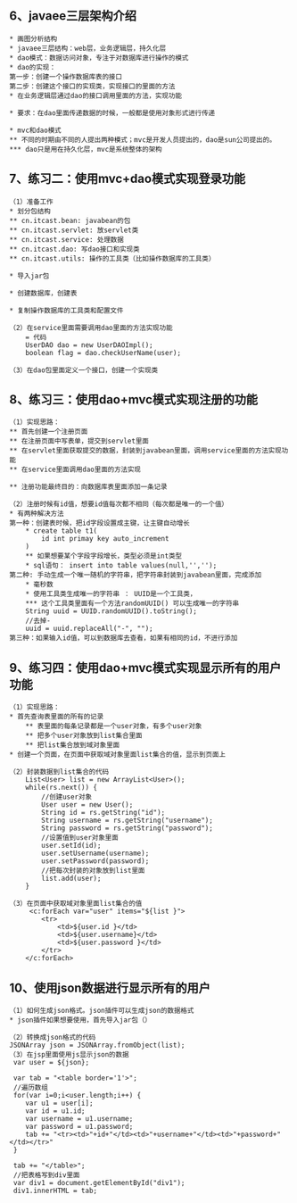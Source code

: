 ## 6、javaee三层架构介绍 ##
	* 画图分析结构
	* javaee三层结构：web层，业务逻辑层，持久化层
	* dao模式：数据访问对象，专注于对数据库进行操作的模式
	* dao的实现：
	第一步：创建一个操作数据库表的接口
	第二步：创建这个接口的实现类，实现接口的里面的方法
	* 在业务逻辑层通过dao的接口调用里面的方法，实现功能

	* 要求：在dao里面传递数据的时候，一般都是使用对象形式进行传递

	* mvc和dao模式
	** 不同的时期由不同的人提出两种模式；mvc是开发人员提出的，dao是sun公司提出的。
	*** dao只是用在持久化层，mvc是系统整体的架构

## 7、练习二：使用mvc+dao模式实现登录功能 ##
	（1）准备工作
	* 划分包结构
	** cn.itcast.bean: javabean的包
	** cn.itcast.servlet: 放servlet类
	** cn.itcast.service: 处理数据
	** cn.itcast.dao: 写dao接口和实现类
	** cn.itcast.utils: 操作的工具类（比如操作数据库的工具类）

	* 导入jar包

	* 创建数据库，创建表

	* 复制操作数据库的工具类和配置文件

	（2）在service里面需要调用dao里面的方法实现功能
		= 代码
		UserDAO dao = new UserDAOImpl();
		boolean flag = dao.checkUserName(user);
	
	（3）在dao包里面定义一个接口，创建一个实现类


## 8、练习三：使用dao+mvc模式实现注册的功能 ##
	（1）实现思路：
	** 首先创建一个注册页面
	** 在注册页面中写表单，提交到servlet里面
	** 在servlet里面获取提交的数据，封装到javabean里面，调用service里面的方法实现功能
	** 在service里面调用dao里面的方法实现

	** 注册功能最终目的：向数据库表里面添加一条记录

	（2）注册时候有id值，想要id值每次都不相同（每次都是唯一的一个值）
	* 有两种解决方法
	第一种：创建表时候，把id字段设置成主键，让主键自动增长 
		* create table t1(
			id int primay key auto_increment
		)
		** 如果想要某个字段字段增长，类型必须是int类型
		* sql语句： insert into table values(null,'','');
	第二种: 手动生成一个唯一随机的字符串，把字符串封装到javabean里面，完成添加
		* 毫秒数
		* 使用工具类生成唯一的字符串 ： UUID是一个工具类，
		*** 这个工具类里面有一个方法randomUUID() 可以生成唯一的字符串
		String uuid = UUID.randomUUID().toString();
		//去掉-
		uuid = uuid.replaceAll("-", "");
	第三种：如果输入id值，可以到数据库去查看，如果有相同的id，不进行添加

## 9、练习四：使用dao+mvc模式实现显示所有的用户功能 ##
	（1）实现思路：
	* 首先查询表里面的所有的记录
		** 表里面的每条记录都是一个user对象，有多个user对象
		** 把多个user对象放到list集合里面
		** 把list集合放到域对象里面
	* 创建一个页面，在页面中获取域对象里面list集合的值，显示到页面上

	（2）封装数据到list集合的代码
		List<User> list = new ArrayList<User>();
		while(rs.next()) {
			//创建user对象
			User user = new User();
			String id = rs.getString("id");
			String username = rs.getString("username");
			String password = rs.getString("password");
			//设置值到user对象里面
			user.setId(id);
			user.setUsername(username);
			user.setPassword(password);
			//把每次封装的对象放到list里面
			list.add(user);
		}
	
	（3）在页面中获取域对象里面list集合的值
		 <c:forEach var="user" items="${list }">
			<tr>
				<td>${user.id }</td>
				<td>${user.username}</td>
				<td>${user.password }</td>
			</tr>
		</c:forEach>

## 10、使用json数据进行显示所有的用户 ##
	（1）如何生成json格式。json插件可以生成json的数据格式
	* json插件如果想要使用，首先导入jar包（）

	（2）转换成json格式的代码
	JSONArray json = JSONArray.fromObject(list);
	（3）在jsp里面使用js显示json的数据
	 var user = ${json};
  	 
  	 var tab = "<table border='1'>";
  	 //遍历数组
  	 for(var i=0;i<user.length;i++) {
  	 	var u1 = user[i];
  	 	var id = u1.id;
  	 	var username = u1.username;
  	 	var password = u1.password;
  	 	tab += "<tr><td>"+id+"</td><td>"+username+"</td><td>"+password+"</td></tr>"
  	 }
  	 
  	 tab += "</table>";
  	 //把表格写到div里面
  	 var div1 = document.getElementById("div1");
  	 div1.innerHTML = tab;
